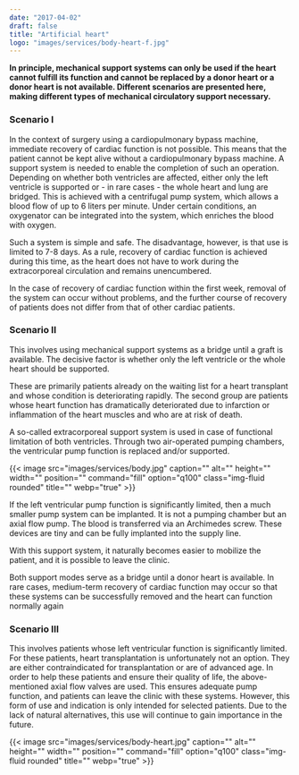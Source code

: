 ```yaml
---
date: "2017-04-02"
draft: false
title: "Artificial heart"
logo: "images/services/body-heart-f.jpg"
---
```


**In principle, mechanical support systems can only be used if the heart cannot fulfill its function and cannot be replaced by a donor heart or a donor heart is not available. Different scenarios are presented here, making different types of mechanical circulatory support necessary.**

### Scenario I

In the context of surgery using a cardiopulmonary bypass machine, immediate recovery of cardiac function is not possible. This means that the patient cannot be kept alive without a cardiopulmonary bypass machine. A support system is needed to enable the completion of such an operation. Depending on whether both ventricles are affected, either only the left ventricle is supported or - in rare cases - the whole heart and lung are bridged. This is achieved with a centrifugal pump system, which allows a blood flow of up to 6 liters per minute. Under certain conditions, an oxygenator can be integrated into the system, which enriches the blood with oxygen.

Such a system is simple and safe. The disadvantage, however, is that use is limited to 7-8 days. As a rule, recovery of cardiac function is achieved during this time, as the heart does not have to work during the extracorporeal circulation and remains unencumbered. 

In the case of recovery of cardiac function within the first week, removal of the system can occur without problems, and the further course of recovery of patients does not differ from that of other cardiac patients.

### Scenario ΙΙ

This involves using mechanical support systems as a bridge until a graft is available. The decisive factor is whether only the left ventricle or the whole heart should be supported.

These are primarily patients already on the waiting list for a heart transplant and whose condition is deteriorating rapidly. The second group are patients whose heart function has dramatically deteriorated due to infarction or inflammation of the heart muscles and who are at risk of death.

A so-called extracorporeal support system is used in case of functional limitation of both ventricles. Through two air-operated pumping chambers, the ventricular pump function is replaced and/or supported.

{{< image src="images/services/body.jpg" caption="" alt="" height="" width="" position="" command="fill" option="q100" class="img-fluid rounded" title="" webp="true" >}}

If the left ventricular pump function is significantly limited, then a much smaller pump system can be implanted. It is not a pumping chamber but an axial flow pump. The blood is transferred via an Archimedes screw. These devices are tiny and can be fully implanted into the supply line. 

With this support system, it naturally becomes easier to mobilize the patient, and it is possible to leave the clinic.

Both support modes serve as a bridge until a donor heart is available. In rare cases, medium-term recovery of cardiac function may occur so that these systems can be successfully removed and the heart can function normally again

### Scenario ΙΙΙ

This involves patients whose left ventricular function is significantly limited. For these patients, heart transplantation is unfortunately not an option. They are either contraindicated for transplantation or are of advanced age. In order to help these patients and ensure their quality of life, the above-mentioned axial flow valves are used. This ensures adequate pump function, and patients can leave the clinic with these systems. However, this form of use and indication is only intended for selected patients. Due to the lack of natural alternatives, this use will continue to gain importance in the future.

{{< image src="images/services/body-heart.jpg" caption="" alt="" height="" width="" position="" command="fill" option="q100" class="img-fluid rounded" title="" webp="true" >}}
